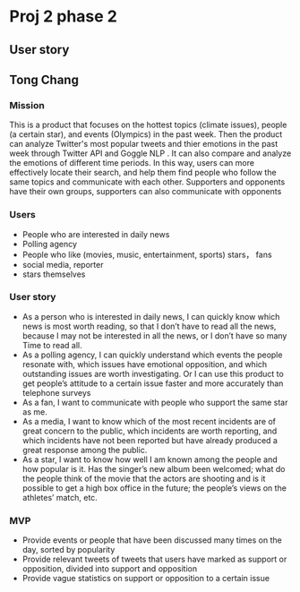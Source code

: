 # Proj 2 phase 2

## User story

## Tong Chang 


### Mission

This is a product that focuses on the hottest topics (climate issues), people (a certain star), and events (Olympics) in the past week. Then the product can analyze 
Twitter's most popular tweets and thier emotions in the past week through Twitter API and Goggle NLP . It can also compare and analyze the emotions of different time periods. 
In this way, users can more effectively locate their search, and help them find people who follow the same topics and communicate with each other. 
Supporters and opponents have their own groups, supporters can also communicate with opponents

### Users

* People who are interested in daily news 
* Polling agency
* People who like (movies, music, entertainment, sports) stars， fans
* social media, reporter
* stars themselves

### User story

* As a person who is interested in daily news, I can quickly know which news is most worth reading, so that I don’t have to read all the news, because I may not be interested in all the news, or I don’t have so many Time to read all.
* As a polling agency, I can quickly understand which events the people resonate with, which issues have emotional opposition, and which outstanding issues are worth investigating. Or I can use this product to get people’s attitude to a certain issue faster and more accurately than telephone surveys
* As a fan, I want to communicate with people who support the same star as me.
* As a media, I want to know which of the most recent incidents are of great concern to the public, which incidents are worth reporting, and which incidents have not been reported but have already produced a great response among the public.
* As a star, I want to know how well I am known among the people and how popular is it. Has the singer’s new album been welcomed; what do the people think of the movie that the actors are shooting and is it possible to get a high box office in the future; the people’s views on the athletes’ match, etc.

### MVP

* Provide events or people that have been discussed many times on the day, sorted by popularity
* Provide relevant tweets of tweets that users have marked as support or opposition, divided into support and opposition
* Provide vague statistics on support or opposition to a certain issue
